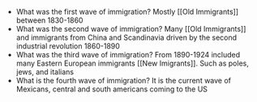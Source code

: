 - What was the first wave of immigration?
	Mostly [[Old Immigrants]] between 1830-1860
- What was the second wave of immigration?
	Many [[Old Immigrants]] and immigrants from China and Scandinavia driven by the second industrial revolution 1860-1890
- What was the third wave of immigration?
	From 1890-1924 included many Eastern European immigrants [[New Imigrants]]. Such as poles, jews, and italians
- What is the fourth wave of immigration?
	It is the current wave of Mexicans, central and south americans coming to the US